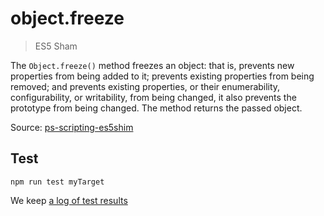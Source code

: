 # object.freeze

> ES5 Sham

The `Object.freeze()` method freezes an object: that is, prevents new properties from being added to it; prevents existing properties from being removed; and prevents existing properties, or their enumerability, configurability, or writability, from being changed, it also prevents the prototype from being changed. The method returns the passed object.

Source: [ps-scripting-es5shim](https://github.com/EugenTepin/ps-scripting-es5shim/blob/master/lib/Object/freeze.js)

## Test

    npm run test myTarget

We keep [a log of test results](./test/results_log.md)


